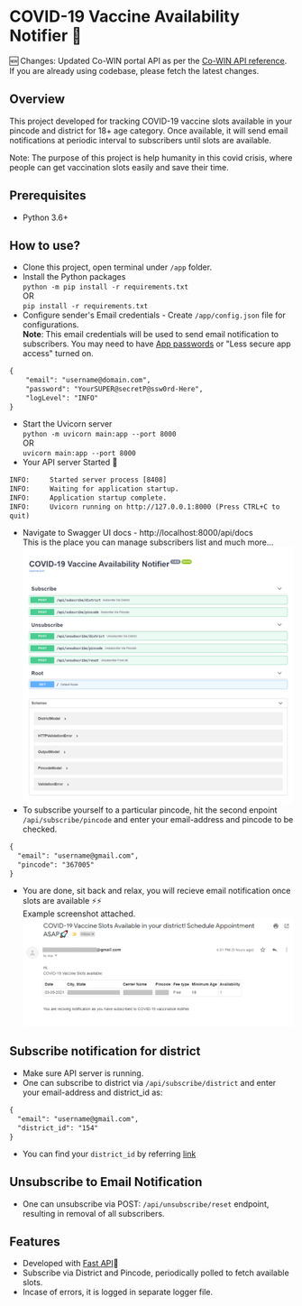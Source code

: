 # COVID-19 Vaccine Availability Notifier 🚀

🆕 Changes: Updated Co-WIN portal API as per the [Co-WIN API reference](https://apisetu.gov.in/public/marketplace/api/cowin/cowin-public-v2). If you are already using codebase, please fetch the latest changes. 

## Overview

This project developed for tracking COVID-19 vaccine slots available in your pincode and district for 18+ age category. Once available, it will send email notifications at periodic interval to subscribers until slots are available.

Note: The purpose of this project is help humanity in this covid crisis, where people can get vaccination slots easily and save their time.

## Prerequisites

- Python 3.6+

## How to use?

- Clone this project, open terminal under `/app` folder.
- Install the Python packages  
    `python -m pip install -r requirements.txt`  
    OR  
    `pip install -r requirements.txt`
- Configure sender's Email credentials - Create `/app/config.json` file for configurations.  
**Note**: This email credentials will be used to send email notification to subscribers. You may need to have [App passwords](https://support.google.com/accounts/answer/185833?p=InvalidSecondFactor&visit_id=637554658548216477-2576856839&rd=1) or "Less secure app access" turned on. 
```
{
    "email": "username@domain.com",
    "password": "YourSUPER@secretP@ssw0rd-Here",
    "logLevel": "INFO"
}
``` 

- Start the Uvicorn server  
    `python -m uvicorn main:app --port 8000`  
    OR  
    `uvicorn main:app --port 8000`
- Your API server Started 🚀
```
INFO:     Started server process [8408]
INFO:     Waiting for application startup.
INFO:     Application startup complete.
INFO:     Uvicorn running on http://127.0.0.1:8000 (Press CTRL+C to quit)
```
- Navigate to Swagger UI docs - http://localhost:8000/api/docs  
This is the place you can manage subscribers list and much more...  
![Swagger Docs](https://github.com/davemaharshi7/COVID-19-Vaccine-Availability-Notifier/blob/main/swagger-docs-image.png?raw=true)
- To subscribe yourself to a particular pincode, hit the second enpoint `/api/subscribe/pincode` and enter your email-address and pincode to be checked.
```
{
  "email": "username@gmail.com",
  "pincode": "367005"
}
```
- You are done, sit back and relax, you will recieve email notification once slots are available ⚡⚡  
Example screenshot attached.
![Email Template](https://github.com/davemaharshi7/COVID-19-Vaccine-Availability-Notifier/blob/main/email_template.png?raw=true)

## Subscribe notification for district

- Make sure API server is running.
- One can subscribe to district via `/api/subscribe/district` and enter your email-address and district_id as:
```
{
  "email": "username@gmail.com",
  "district_id": "154"
}
```
- You can find your `district_id` by referring [link](https://github.com/davemaharshi7/COVID-19-Vaccine-Availability-Notifier/wiki/How-to-find-your-district_id%3F)

## Unsubscribe to Email Notification

- One can unsubscribe via POST: `/api/unsubscribe/reset` endpoint, resulting in removal of all subscribers.

## Features

- Developed with [Fast API](https://fastapi.tiangolo.com/)🚀
- Subscribe via District and Pincode, periodically polled to fetch available slots.
- Incase of errors, it is logged in separate logger file.


